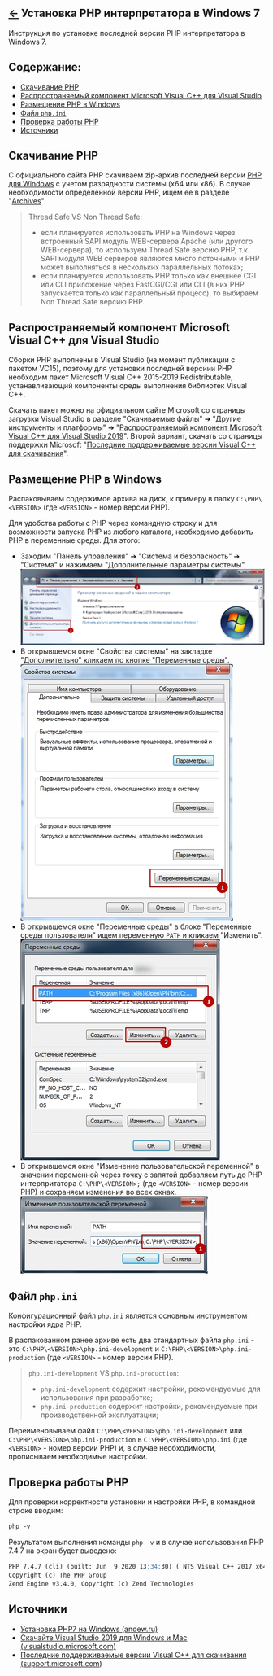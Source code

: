[&larr;](readme.md "Windows") Установка PHP интерпретатора в Windows 7
----------------------------------------------------------------------

Инструкция по установке последней версии PHP интерпретатора в Windows 7.

## <a name="content"></a> Содержание:

- [Скачивание PHP](#download-php)
- [Распространяемый компонент Microsoft Visual C++ для Visual Studio](#microsoft-visual-c-redistributable-for-visual-studio)
- [Размещение PHP в Windows](#hosting-php-on-windows)
- [Файл `php.ini`](#file-php-ini)
- [Проверка работы PHP](#check-php)
- [Источники](#sources)

## <a name="download-php"></a> Скачивание PHP

С официального сайта PHP скачиваем zip-архив последней версии [PHP для Windows](https://windows.php.net/download/) с учетом разрядности системы (x64 или x86). В случае необходимости определенной версии PHP, ищем ее в разделе "[Archives](https://windows.php.net/downloads/releases/archives/)".

> Thread Safe VS Non Thread Safe:
> - если планируется использовать PHP на Windows через встроенный SAPI модуль WEB-сервера Apache (или другого WEB-сервера), то используем Thread Safe версию PHP, т.к. SAPI модуля WEB серверов являются много поточными и PHP может выполняться в нескольких параллельных потоках;
> - если планируется использовать PHP только как внешнее CGI или CLI приложение через FastCGI/CGI или CLI (в них PHP запускается только как параллельный процесс), то выбираем Non Thread Safe версию PHP.

## <a name="microsoft-visual-c-redistributable-for-visual-studio"></a> Распространяемый компонент Microsoft Visual C++ для Visual Studio

Сборки PHP выполнены в Visual Studio (на момент публикации с пакетом VC15), поэтому для установки последней версиии PHP необходим пакет Microsoft Visual C++ 2015-2019 Redistributable, устанавливающий компоненты среды выполнения библиотек Visual C++.

Скачать пакет можно на официальном сайте Microsoft со страницы загрузки Visual Studio в разделе "Скачиваемые файлы" &#10132; "Другие инструменты и платформы" &#10132; "[Распространяемый компонент Microsoft Visual C++ для Visual Studio 2019](https://visualstudio.microsoft.com/ru/downloads/#other-ru-family)". Второй вариант, скачать со страницы поддержки Microsoft "[Последние поддерживаемые версии Visual C++ для скачивания](https://support.microsoft.com/ru-ru/help/2977003/the-latest-supported-visual-c-downloads)".

## <a name="hosting-php-on-windows"></a> Размещение PHP в Windows

Распаковываем содержимое архива на диск, к примеру в папку `C:\PHP\<VERSION>` (где `<VERSION>` - номер версии PHP).

Для удобства работы с PHP через командную строку и для возможности запуска PHP из любого каталога, необходимо добавить PHP в переменные среды. Для этого:

- Заходим "Панель управления" &#10132; "Система и безопасность" &#10132; "Система" и нажимаем "Дополнительные параметры системы".  
![Панель управления &#10132; Система и безопасность &#10132; Система](../../images/installing-php-interpreter-in-windows-7/control-panel-system-and-security-system.jpg)
- В открывшемся окне "Свойства системы" на закладке "Дополнительно" кликаем по кнопке "Переменные среды".  
![Свойства системы](../../images/installing-php-interpreter-in-windows-7/system-properties.jpg)
- В открывшемся окне "Переменные среды" в блоке "Переменные среды пользователя" ищем переменную `PATH` и кликаем "Изменить".  
![Переменные среды](../../images/installing-php-interpreter-in-windows-7/environment-variables.jpg)
- В открывшемся окне "Изменение пользовательской переменной" в значении переменной через точку с запятой добавляем путь до PHP интерпритатора `C:\PHP\<VERSION>;` (где `<VERSION>` - номер версии PHP) и сохраняем изменения во всех окнах.  
![Изменение пользовательской переменной](../../images/installing-php-interpreter-in-windows-7/change-user-variable.jpg)

## <a name="file-php-ini"></a> Файл `php.ini`

Конфигурационный файл `php.ini` является основным инструментом настройки ядра PHP.

В распакованном ранее архиве есть два стандартных файла `php.ini` - это `C:\PHP\<VERSION>\php.ini-development` и `C:\PHP\<VERSION>\php.ini-production` (где `<VERSION>` - номер версии PHP).

> `php.ini-development` VS `php.ini-production`:
>
> - `php.ini-development` содержит настройки, рекомендуемые для использования при разработке;
> - `php.ini-production` содержит настройки, рекомендуемые при производственной эксплуатации;

Переименовываем файл `C:\PHP\<VERSION>\php.ini-development` или `C:\PHP\<VERSION>\php.ini-production` в `C:\PHP\<VERSION>\php.ini` (где `<VERSION>` - номер версии PHP) и, в случае необходимости, прописываем необходимые настройки.

## <a name="check-php"></a> Проверка работы PHP

Для проверки корректности установки и настройки PHP, в командной строке вводим:

```markdown
php -v
```

Результатом выполнения команды `php -v` и в случае использования PHP 7.4.7 на экран будет выведено:

```markdown
PHP 7.4.7 (cli) (built: Jun  9 2020 13:34:30) ( NTS Visual C++ 2017 x64 )
Copyright (c) The PHP Group
Zend Engine v3.4.0, Copyright (c) Zend Technologies
```

## <a name="sources"></a> Источники

- [Установка PHP7 на Windows (andew.ru)](https://andew.ru/ru/pages/page/install-php-on-windows)
- [Скачайте Visual Studio 2019 для Windows и Mac (visualstudio.microsoft.com)](https://visualstudio.microsoft.com/ru/downloads/#other-ru-family)
- [Последние поддерживаемые версии Visual C++ для скачивания (support.microsoft.com)](https://support.microsoft.com/ru-ru/help/2977003/the-latest-supported-visual-c-downloads)